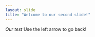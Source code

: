 ```yaml
---
layout: slide
title: "Welcome to our second slide!"
---
```

*Our test*
Use the left arrow to go back!
